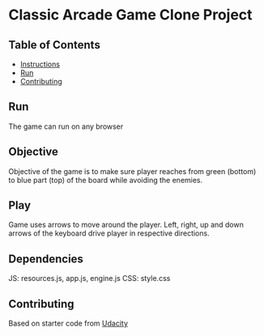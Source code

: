 # Classic Arcade Game Clone Project

## Table of Contents

- [Instructions](#instructions)
- [Run](#run)
- [Contributing](#contributing)

## Run
The game can run on any browser

## Objective
Objective of the game is to make sure player reaches from green (bottom) to blue part (top) of the board while avoiding the enemies.

## Play
Game uses arrows to move around the player. Left, right, up and down arrows of the keyboard drive player in respective directions.

## Dependencies
JS: resources.js, app.js, engine.js
CSS: style.css

## Contributing
Based on starter code from [Udacity](https://github.com/udacity/frontend-nanodegree-arcade-game)
